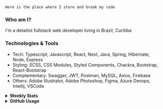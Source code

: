 ```
Here is the place where I store and break my code
```
### Who am I?
I'm a detailist fullstack web developer living in Brazil, Curitiba

### Technologies & Tools
- Tech: Typescript, Javascript, React, Next, Java, Spring, Hibernate, Node, Express
- Styling: SCSS, CSS Modules, Styled Components, Chackra, Bootstrap, React-Bootstrap
- Complementary: Swagger, JWT, Postman, MySQL, Axios, Firebase
- Others: Adobe Illustrator, Adobe Photoshop, Figma, Azure Devops, Intellij, VSCode

<details>
  <summary><b> Weekly Stats</b></summary>
<!--START_SECTION:waka-->

```txt
TypeScript       33 hrs 2 mins   ████████████████████▒░░░░   81.30 %
JavaScript       3 hrs 20 mins   ██░░░░░░░░░░░░░░░░░░░░░░░   08.21 %
CSS              3 hrs           ██░░░░░░░░░░░░░░░░░░░░░░░   07.41 %
JSON             28 mins         ▒░░░░░░░░░░░░░░░░░░░░░░░░   01.18 %
Java             12 mins         ░░░░░░░░░░░░░░░░░░░░░░░░░   00.51 %
```

<!--END_SECTION:waka-->
</details>

<details>
  <summary><b> GitHub Usage</b></summary>
  
[![Top Langs](https://github-readme-stats.vercel.app/api/top-langs/?username=gxlpes&&langs_count=9&layout=compact)](https://github.com/anuraghazra/github-readme-stats)

</details>
